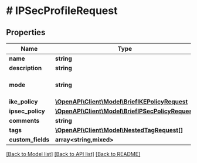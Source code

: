 # # IPSecProfileRequest

## Properties

Name | Type | Description | Notes
------------ | ------------- | ------------- | -------------
**name** | **string** |  |
**description** | **string** |  | [optional]
**mode** | **string** | * &#x60;esp&#x60; - ESP * &#x60;ah&#x60; - AH |
**ike_policy** | [**\OpenAPI\Client\Model\BriefIKEPolicyRequest**](BriefIKEPolicyRequest.md) |  |
**ipsec_policy** | [**\OpenAPI\Client\Model\BriefIPSecPolicyRequest**](BriefIPSecPolicyRequest.md) |  |
**comments** | **string** |  | [optional]
**tags** | [**\OpenAPI\Client\Model\NestedTagRequest[]**](NestedTagRequest.md) |  | [optional]
**custom_fields** | **array<string,mixed>** |  | [optional]

[[Back to Model list]](../../README.md#models) [[Back to API list]](../../README.md#endpoints) [[Back to README]](../../README.md)
